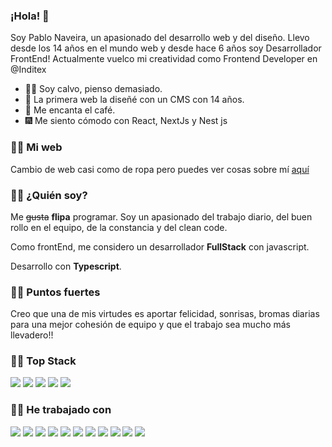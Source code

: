 ### ¡Hola! 👋

Soy Pablo Naveira, un apasionado del desarrollo web y del diseño. Llevo desde los 14 años en el mundo web y desde hace 6 años soy Desarrollador FrontEnd! Actualmente vuelco mi creatividad como Frontend Developer en @Inditex

- 👨‍🦲 Soy calvo, pienso demasiado.
- 📄 La primera web la diseñé con un CMS con 14 años.
- 🍵 Me encanta el café.
- 🎆 Me siento cómodo con React, NextJs y Nest js


###  🧞‍♂️ Mi web
Cambio de web casi como de ropa pero puedes ver cosas sobre mí [aquí](https://www.pablonaveira.dev)



###  🧞‍♂️ ¿Quién soy?
Me ~~gusta~~ **flipa** programar. Soy un apasionado del trabajo diario, del buen rollo en el equipo, de la constancia y del clean code. 

Como frontEnd, me considero un desarrollador **FullStack** con javascript.

Desarrollo con **Typescript**.


### 🧜‍♂️ **Puntos fuertes**
Creo que una de mis virtudes es aportar felicidad, sonrisas, bromas diarias para una mejor cohesión de equipo y que el trabajo sea mucho más llevadero!! 


### 🧜‍♂️ **Top Stack**
<p>
  <img src="https://img.shields.io/badge/-JavaScript-F7DF1E?style=flat&logo=javascript&logoColor=black">
  <img src="https://img.shields.io/badge/-React-1e81b0?style=flat&logo=react&logoColor=white">
  <img src="https://img.shields.io/badge/-Next JS-1e81b0?style=flat&logo=nextdotjs&logoColor=white">
  <img src="https://img.shields.io/badge/-TypeScript-3178C6?style=flat&logo=typescript&logoColor=white">
  <img src="https://img.shields.io/badge/-Nest JS-4479A1?style=flat&logo=nestjs&logoColor=white">

</p>


###  🧑‍💻 **He trabajado con**
<p>
 <img src="https://img.shields.io/badge/-Nodejs-339933?style=flat&logo=node.js&logoColor=white">
  <img src="https://img.shields.io/badge/-Express-000000?style=flat&logo=express&logoColor=white">
  <img src="https://img.shields.io/badge/-MongoDB-47A248?style=flat&logo=mongodb&logoColor=white">
  <img src="https://img.shields.io/badge/-MySQL-4479A1?style=flat&logo=mysql&logoColor=white">
    <img src="https://img.shields.io/badge/-Git-F05032?style=flat&logo=git&logoColor=white">
  <img src="https://img.shields.io/badge/-Bootstrap-563D7C?style=flat&logo=bootstrap&logoColor=white">
  <img src="https://img.shields.io/badge/-GraphQL-E10098?style=flat&logo=graphql&logoColor=white">
  <img src="https://img.shields.io/badge/-SCSS-CC6699?style=flat&logo=sass&logoColor=white">
  <img src="https://img.shields.io/badge/-Docker-2496ED?style=flat&logo=docker&logoColor=white">
  <img src="https://img.shields.io/badge/-React Native-3178C6?style=flat&logo=react&logoColor=white">
  <img src="https://img.shields.io/badge/-Three Js-E10098?style=flat&logo=threedotjs&logoColor=white">
</p>







